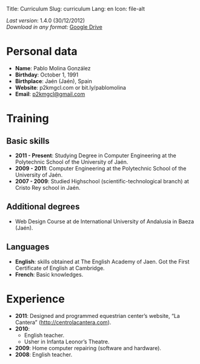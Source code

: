 Title: Curriculum
Slug: curriculum
Lang: en
Icon: file-alt

*Last version*: 1.4.0 (30/12/2012)<br/>
*Download in any format:* [Google Drive](https://docs.google.com/document/d/1Jau47thoOk-C2p8tYMRHBc_VCDK518LzrgWYbF4OxM4/edit)

# Personal data

 - **Name**: Pablo Molina González
 - **Birthday**: October 1, 1991
 - **Birthplace**: Jaén (Jaén), Spain
 - **Website**: p2kmgcl.com or bit.ly/pablomolina
 - **Email**: p2kmgcl@gmail.com

# Training

## Basic skills
 - **2011 - Present**: Studying Degree in Computer Engineering at the Polytechnic School of the University of Jaén.
 - **2009 - 2011**: Computer Engineering at the Polytechnic School of the University of Jaén.
 - **2007 - 2009**: Studied Highschool (scientific-technological branch) at Cristo Rey school in Jaén.

## Additional degrees

 - Web Design Course at de International University of Andalusia in Baeza (Jaén).

## Languages

 - ​​**English**: skills obtained at The English Academy of Jaen. Got the First Certificate of English at Cambridge.
 - **French**: Basic knowledges.

# Experience

 - **2011**: Designed and programmed equestrian center’s website, “La Cantera” (http://centrolacantera.com).
 - **2010**:
    - English teacher.
    - Usher in Infanta Leonor’s Theatre.
 - **2009**: Home computer repairing (software and hardware).
 - **2008**: English teacher.
